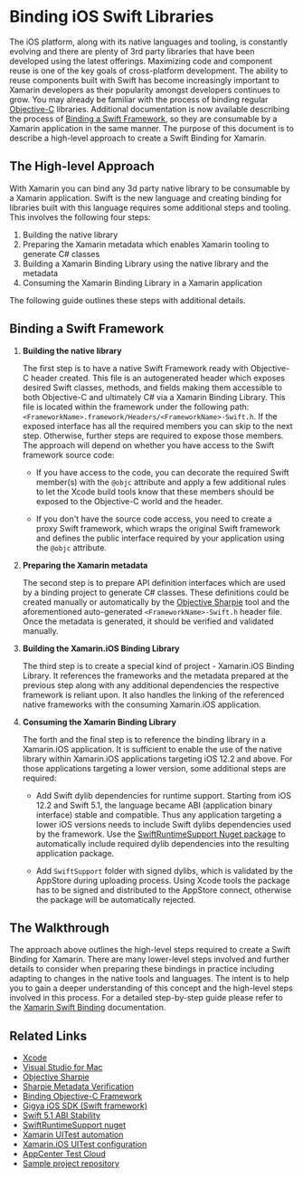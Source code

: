 # Binding iOS Swift Libraries

The iOS platform, along with its native languages and tooling, is constantly evolving and there are plenty of 3rd party libraries that have been developed using the latest offerings. Maximizing code and component reuse is one of the key goals of cross-platform development. The ability to reuse components built with Swift has become increasingly important to Xamarin developers as their popularity amongst developers continues to grow. You may already be familiar with the process of binding regular [Objective-C](https://docs.microsoft.com/en-us/xamarin/ios/platform/binding-objective-c/walkthrough?tabs=macos) libraries. Additional documentation is now available describing the process of [Binding a Swift Framework](https://github.com/xamcat/xamarin-binding-swift-framework), so they are consumable by a Xamarin application in the same manner. The purpose of this document is to describe a high-level approach to create a Swift Binding for Xamarin.

## The High-level Approach

With Xamarin you can bind any 3d party native library to be consumable by a Xamarin application. Swift is the new language and creating binding for libraries built with this language requires some additional steps and tooling. This involves the following four steps:

1. Building the native library
1. Preparing the Xamarin metadata which enables Xamarin tooling to generate C# classes
1. Building a Xamarin Binding Library using the native library and the metadata
1. Consuming the Xamarin Binding Library in a Xamarin application

The following guide outlines these steps with additional details.

## Binding a Swift Framework

1. **Building the native library**

    The first step is to have a native Swift Framework ready with Objective-C header created. This file is an autogenerated header which exposes desired Swift classes, methods, and fields making them accessible to both Objective-C and ultimately C# via a Xamarin Binding Library. This file is located within the framework under the following path: `<FrameworkName>.framework/Headers/<FrameworkName>-Swift.h`. If the exposed interface has all the required members you can skip to the next step. Otherwise, further steps are required to expose those members. The approach will depend on whether you have access to the Swift framework source code:

    - If you have access to the code, you can decorate the required Swift member(s) with the `@objc` attribute and apply a few additional rules to let the Xcode build tools know that these members should be exposed to the Objective-C world and the header.

    - If you don't have the source code access, you need to create a proxy Swift framework, which wraps the original Swift framework and defines the public interface required by your application using the `@objc` attribute.

1. **Preparing the Xamarin metadata**

    The second step is to prepare API definition interfaces which are used by a binding project to generate C# classes. These definitions could be created manually or automatically by the [Objective Sharpie](https://docs.microsoft.com/en-us/xamarin/cross-platform/macios/binding/objective-sharpie/) tool and the aforementioned auto-generated `<FrameworkName>-Swift.h` header file. Once the metadata is generated, it should be verified and validated manually.

1. **Building the Xamarin.iOS Binding Library**

    The third step is to create a special kind of project - Xamarin.iOS Binding Library. It references the frameworks and the metadata prepared at the previous step along with any additional dependencies the respective framework is reliant upon. It also handles the linking of the referenced native frameworks with the consuming Xamarin.iOS application.

1. **Consuming the Xamarin Binding Library**

    The forth and the final step is to reference the binding library in a Xamarin.iOS application. It is sufficient to enable the use of the native library within Xamarin.iOS applications targeting iOS 12.2 and above. For those applications targeting a lower version, some additional steps are required:

    - Add Swift dylib dependencies for runtime support. Starting from iOS 12.2 and Swift 5.1, the language became ABI (application binary interface) stable and compatible. Thus any application targeting a lower iOS versions needs to include Swift dylibs dependencies used by the framework. Use the [SwiftRuntimeSupport Nuget package](https://www.nuget.org/packages/Xamarin.iOS.SwiftRuntimeSupport/) to automatically include required dylib dependencies into the resulting application package.

    - Add `SwiftSupport` folder with signed dylibs, which is validated by the AppStore during uploading process. Using Xcode tools the package has to be signed and distributed to the AppStore connect, otherwise the package will be automatically rejected.

## The Walkthrough

The approach above outlines the high-level steps required to create a Swift Binding for Xamarin. There are many lower-level steps involved and further details to consider when preparing these bindings in practice including adapting to changes in the native tools and languages. The intent is to help you to gain a deeper understanding of this concept and the high-level steps involved in this process. For a detailed step-by-step guide please refer to the  [Xamarin Swift Binding](https://github.com/xamcat/xamarin-binding-swift-framework) documentation.

## Related Links

- [Xcode](https://apps.apple.com/us/app/xcode/id497799835)
- [Visual Studio for Mac](https://visualstudio.microsoft.com/downloads)
- [Objective Sharpie](https://docs.microsoft.com/en-us/xamarin/cross-platform/macios/binding/objective-sharpie/)
- [Sharpie Metadata Verification](https://docs.microsoft.com/en-us/xamarin/cross-platform/macios/binding/objective-sharpie/platform/verify)
- [Binding Objective-C Framework](https://docs.microsoft.com/en-us/xamarin/ios/platform/binding-objective-c/walkthrough)
- [Gigya iOS SDK (Swift framework)](https://developers.gigya.com/display/GD/Swift+SDK)
- [Swift 5.1 ABI Stability](https://swift.org/blog/swift-5-1-released/)
- [SwiftRuntimeSupport nuget](https://www.nuget.org/packages/Xamarin.iOS.SwiftRuntimeSupport/)
- [Xamarin UITest automation](https://docs.microsoft.com/en-us/appcenter/test-cloud/uitest/)
- [Xamarin.iOS UITest configuration](https://docs.microsoft.com/en-us/appcenter/test-cloud/preparing-for-upload/xamarin-ios-uitest)
- [AppCenter Test Cloud](https://docs.microsoft.com/en-us/appcenter/test-cloud/preparing-for-upload/xamarin-ios-uitest)
- [Sample project repository](https://github.com/alexeystrakh/xamarin-binding-swift-framework)
